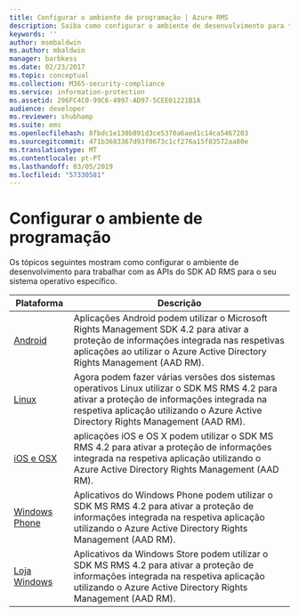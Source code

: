 ```yaml
---
title: Configurar o ambiente de programação | Azure RMS
description: Saiba como configurar o ambiente de desenvolvimento para trabalhar com as APIs do SDK AD RMS para o seu sistema operativo específico.
keywords: ''
author: msmbaldwin
ms.author: mbaldwin
manager: barbkess
ms.date: 02/23/2017
ms.topic: conceptual
ms.collection: M365-security-compliance
ms.service: information-protection
ms.assetid: 296FC4C0-99C6-4997-AD97-5CEE01221B1A
audience: developer
ms.reviewer: shubhamp
ms.suite: ems
ms.openlocfilehash: 8fbdc1e130b891d3ce5370a6aed1c14ca5467203
ms.sourcegitcommit: 471b3683367d93f0673c1cf276a15f83572aa80e
ms.translationtype: MT
ms.contentlocale: pt-PT
ms.lasthandoff: 03/05/2019
ms.locfileid: "57330581"
---
```

# <a name="setup-developer-environment"></a>Configurar o ambiente de programação

Os tópicos seguintes mostram como configurar o ambiente de desenvolvimento para trabalhar com as APIs do SDK AD RMS para o seu sistema operativo específico.

|Plataforma | Descrição|
|------|------------|
|[Android](android-sdk.md)| Aplicações Android podem utilizar o Microsoft Rights Management SDK 4.2 para ativar a proteção de informações integrada nas respetivas aplicações ao utilizar o Azure Active Directory Rights Management (AAD RM).|
|[Linux](linux-setup.md)|Agora podem fazer várias versões dos sistemas operativos Linux utilizar o SDK MS RMS 4.2 para ativar a proteção de informações integrada na respetiva aplicação utilizando o Azure Active Directory Rights Management (AAD RM).|
|[iOS e OSX](ios-sdk.md)|aplicações iOS e OS X podem utilizar o SDK MS RMS 4.2 para ativar a proteção de informações integrada na respetiva aplicação utilizando o Azure Active Directory Rights Management (AAD RM).|
|[Windows Phone](windows-phone-apps.md)|Aplicativos do Windows Phone podem utilizar o SDK MS RMS 4.2 para ativar a proteção de informações integrada na respetiva aplicação utilizando o Azure Active Directory Rights Management (AAD RM).|
|[Loja Windows](winrt-sdk.md)|Aplicativos da Windows Store podem utilizar o SDK MS RMS 4.2 para ativar a proteção de informações integrada na respetiva aplicação utilizando o Azure Active Directory Rights Management (AAD RM).|

